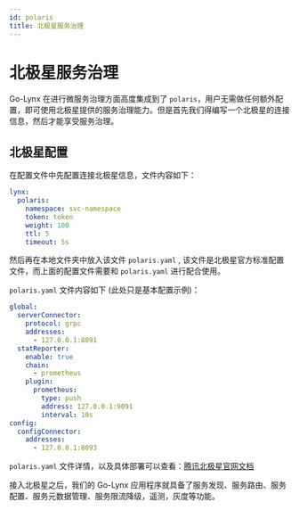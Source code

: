 ```yaml
---
id: polaris
title: 北极星服务治理
---
```


# 北极星服务治理

Go-Lynx 在进行微服务治理方面高度集成到了 `polaris`，用户无需做任何额外配置，即可使用北极星提供的服务治理能力。但是首先我们得编写一个北极星的连接信息，然后才能享受服务治理。

## 北极星配置

在配置文件中先配置连接北极星信息，文件内容如下：

```yaml
lynx:
  polaris:
    namespace: svc-namespace
    token: token
    weight: 100
    ttl: 5
    timeout: 5s
```

然后再在本地文件夹中放入该文件 `polaris.yaml` , 该文件是北极星官方标准配置文件，而上面的配置文件需要和 `polaris.yaml` 进行配合使用。

`polaris.yaml` 文件内容如下 (此处只是基本配置示例)：

```yaml
global:
  serverConnector:
    protocol: grpc
    addresses:
      - 127.0.0.1:8091
  statReporter:
    enable: true
    chain:
      - prometheus
    plugin:
      prometheus:
        type: push
        address: 127.0.0.1:9091
        interval: 10s
config:
  configConnector:
    addresses:
      - 127.0.0.1:8093
```
`polaris.yaml` 文件详情，以及具体部署可以查看：[腾讯北极星官网文档](https://polarismesh.cn/docs)

接入北极星之后，我们的 Go-Lynx 应用程序就具备了服务发现、服务路由、服务配置、服务元数据管理、服务限流降级，遥测，灰度等功能。
